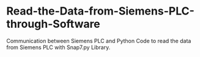 # Read-the-Data-from-Siemens-PLC-through-Software
Communication between  Siemens PLC and Python Code to read the data from Siemens PLC  with Snap7.py Library.
